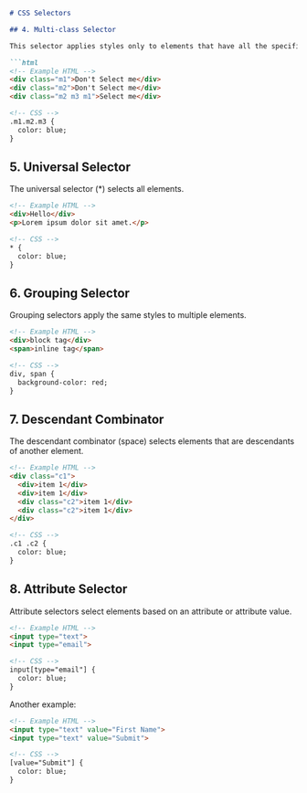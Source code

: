 ```markdown
# CSS Selectors

## 4. Multi-class Selector

This selector applies styles only to elements that have all the specified classes.

```html
<!-- Example HTML -->
<div class="m1">Don't Select me</div>
<div class="m2">Don't Select me</div>
<div class="m2 m3 m1">Select me</div>

<!-- CSS -->
.m1.m2.m3 {
  color: blue;
}
```

## 5. Universal Selector

The universal selector (*) selects all elements.

```html
<!-- Example HTML -->
<div>Hello</div>
<p>Lorem ipsum dolor sit amet.</p>

<!-- CSS -->
* {
  color: blue;
}
```

## 6. Grouping Selector

Grouping selectors apply the same styles to multiple elements.

```html
<!-- Example HTML -->
<div>block tag</div>
<span>inline tag</span>

<!-- CSS -->
div, span {
  background-color: red;
}
```

## 7. Descendant Combinator

The descendant combinator (space) selects elements that are descendants of another element.

```html
<!-- Example HTML -->
<div class="c1">
  <div>item 1</div>
  <div>item 1</div>
  <div class="c2">item 1</div>
  <div class="c2">item 1</div>
</div>

<!-- CSS -->
.c1 .c2 {
  color: blue;
}
```

## 8. Attribute Selector

Attribute selectors select elements based on an attribute or attribute value.

```html
<!-- Example HTML -->
<input type="text">
<input type="email">

<!-- CSS -->
input[type="email"] {
  color: blue;
}
```

Another example:

```html
<!-- Example HTML -->
<input type="text" value="First Name">
<input type="text" value="Submit">

<!-- CSS -->
[value="Submit"] {
  color: blue;
}
```